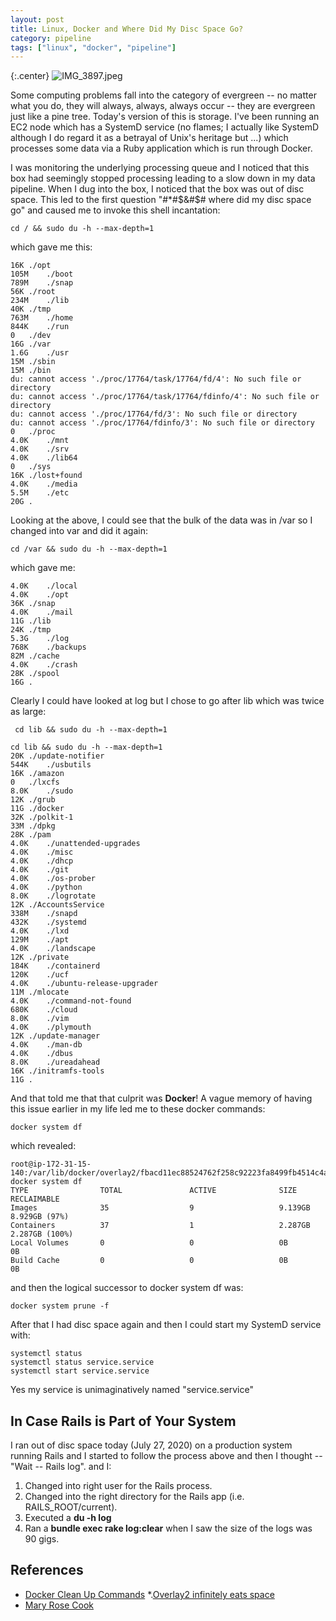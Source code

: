 ```yaml
---
layout: post
title: Linux, Docker and Where Did My Disc Space Go?
category: pipeline
tags: ["linux", "docker", "pipeline"]
---
```

{:.center}
![IMG_3897.jpeg](/blog/assets/IMG_3897.jpeg)

Some computing problems fall into the category of evergreen -- no matter what you do, they will always, always, always occur -- they are evergreen just like a pine tree.  Today's version of this is storage.  I've been running an EC2 node which has a SystemD service (no flames; I actually like SystemD although I do regard it as a betrayal of Unix's heritage but ...) which processes some data via a Ruby application which is run through Docker.  

I was monitoring the underlying processing queue and I noticed that this box had seemingly stopped processing leading to a slow down in my data pipeline.  When I dug into the box, I noticed that the box was out of disc space.  This led to the first question "#*#$&#$# where did my disc space go" and caused me to invoke this shell incantation:

    cd / && sudo du -h --max-depth=1

which gave me this:

    16K	./opt
    105M	./boot
    789M	./snap
    56K	./root
    234M	./lib
    40K	./tmp
    763M	./home
    844K	./run
    0	./dev
    16G	./var
    1.6G	./usr
    15M	./sbin
    15M	./bin
    du: cannot access './proc/17764/task/17764/fd/4': No such file or directory
    du: cannot access './proc/17764/task/17764/fdinfo/4': No such file or directory
    du: cannot access './proc/17764/fd/3': No such file or directory
    du: cannot access './proc/17764/fdinfo/3': No such file or directory
    0	./proc
    4.0K	./mnt
    4.0K	./srv
    4.0K	./lib64
    0	./sys
    16K	./lost+found
    4.0K	./media
    5.5M	./etc
    20G	.
  
Looking at the above, I could see that the bulk of the data was in /var so I changed into var and did it again:

    cd /var && sudo du -h --max-depth=1

which gave me:

    4.0K	./local
    4.0K	./opt
    36K	./snap
    4.0K	./mail
    11G	./lib
    24K	./tmp
    5.3G	./log
    768K	./backups
    82M	./cache
    4.0K	./crash
    28K	./spool
    16G	.

Clearly I could have looked at log but I chose to go after lib which was twice as large:

     cd lib && sudo du -h --max-depth=1 

    cd lib && sudo du -h --max-depth=1
    20K	./update-notifier
    544K	./usbutils
    16K	./amazon
    0	./lxcfs
    8.0K	./sudo
    12K	./grub
    11G	./docker
    32K	./polkit-1
    33M	./dpkg
    28K	./pam
    4.0K	./unattended-upgrades
    4.0K	./misc
    4.0K	./dhcp
    4.0K	./git
    4.0K	./os-prober
    4.0K	./python
    8.0K	./logrotate
    12K	./AccountsService
    338M	./snapd
    432K	./systemd
    4.0K	./lxd
    129M	./apt
    4.0K	./landscape
    12K	./private
    184K	./containerd
    120K	./ucf
    4.0K	./ubuntu-release-upgrader
    11M	./mlocate
    4.0K	./command-not-found
    680K	./cloud
    8.0K	./vim
    4.0K	./plymouth
    12K	./update-manager
    4.0K	./man-db
    4.0K	./dbus
    8.0K	./ureadahead
    16K	./initramfs-tools
    11G	.

And that told me that that culprit was **Docker**!  A vague memory of having this issue earlier in my life led me to these docker commands:

    docker system df

which revealed:

    root@ip-172-31-15-140:/var/lib/docker/overlay2/fbacd11ec88524762f258c92223fa8499fb4514c4a2d494e4cf5078d924be626# docker system df
    TYPE                TOTAL               ACTIVE              SIZE                RECLAIMABLE
    Images              35                  9                   9.139GB             8.929GB (97%)
    Containers          37                  1                   2.287GB             2.287GB (100%)
    Local Volumes       0                   0                   0B                  0B
    Build Cache         0                   0                   0B                  0B

and then the logical successor to docker system df was:

    docker system prune -f

After that I had disc space again and then I could start my SystemD service with:

    systemctl status
    systemctl status service.service
    systemctl start service.service

Yes my service is unimaginatively named "service.service"

## In Case Rails is Part of Your System

I ran out of disc space today (July 27, 2020) on a production system running Rails and I started to follow the process above and then I thought -- "Wait -- Rails log". and I:

1. Changed into right user for the Rails process.
2. Changed into the right directory for the Rails app (i.e. RAILS_ROOT/current).
3. Executed a **du -h log**
4. Ran a **bundle exec rake log:clear** when I saw the size of the logs was 90 gigs.

## References

* [Docker Clean Up Commands](https://medium.com/@ruwanka/tidy-and-sparkling-docker-environment-with-new-docker-cleanup-commands-19277f48fd89#:~:text=Reclaim%20Your%20precious%20space,to%20any%20of%20running%20containers.)
*.[Overlay2 infinitely eats space](https://github.com/moby/moby/issues/33775)
* [Mary Rose Cook](https://maryrosecook.com/blog/post/freeing-disk-space-on-your-linux-server)


